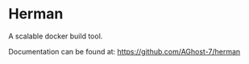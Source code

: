 # Herman
A scalable docker build tool.

Documentation can be found at: https://github.com/AGhost-7/herman
